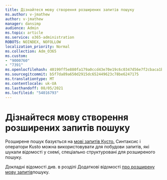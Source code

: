 ```yaml
---
title: Дізнайтеся мову створення розширених запитів пошуку
ms.author: v-jmathew
author: v-jmathew
manager: dansimp
audience: Admin
ms.topic: article
ms.service: o365-administration
ROBOTS: NOINDEX, NOFOLLOW
localization_priority: Normal
ms.collection: Adm_O365
ms.custom:
- "9000760"
- "7391"
ms.openlocfilehash: 40199ff5e880fa179a0ccd43e70e19c6c0347d56e7f2cbaca1b739dae2aede3d
ms.sourcegitcommit: b5f7da89a650d2915dc652449623c78be6247175
ms.translationtype: MT
ms.contentlocale: uk-UA
ms.lasthandoff: 08/05/2021
ms.locfileid: "54016793"
---
```

# <a name="learn-the-language-for-creating-advanced-hunting-queries"></a>Дізнайтеся мову створення розширених запитів пошуку

Розширене пошук базується на [мові запитів Кусто.](https://go.microsoft.com/fwlink/?linkid=2144620) Синтаксис і оператори Kusto можна використовувати для побудови [](https://go.microsoft.com/fwlink/?linkid=2144621) запитів, які шукали відомості у схемі, спеціально структуровані для розширеного пошуку.

Докладні відомості див. в розділі Додаткові відомості [про розширену мову запитів](https://go.microsoft.com/fwlink/?linkid=2144518)пошуку.
